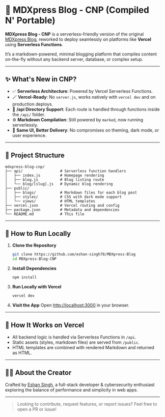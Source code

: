 # 🚀 MDXpress Blog - CNP (Compiled N' Portable)

**MDXpress Blog - CNP** is a serverless-friendly version of the original [MDXpress Blog](https://github.com/eshan-singh78/MDXpress-Blog/), reworked to deploy seamlessly on platforms like **Vercel** using **Serverless Functions**.

It’s a markdown-powered, minimal blogging platform that compiles content on-the-fly without any backend server, database, or complex setup.

---

## ✨ What's New in CNP?

- ✅ **Serverless Architecture**: Powered by Vercel Serverless Functions.
- 🪄 **Vercel-Ready**: No `server.js`, works natively with `vercel dev` and on production deploys.
- 📁 **/api Directory Support**: Each route is handled through functions inside the `/api/` folder.
- ⚙️ **Markdown Compilation**: Still powered by `marked`, now running serverlessly.
- 💅 **Same UI, Better Delivery**: No compromises on theming, dark mode, or user experience.

---

## 📁 Project Structure

```
mdxpress-blog-cnp/
├── api/                 # Serverless function handlers
│   ├── index.js         # Homepage rendering
│   ├── blog.js          # Blog listing route
│   └── blog/[slug].js   # Dynamic blog rendering
├── public/
│   ├── blogs/           # Markdown files for each blog post
│   ├── styles/          # CSS with dark mode support
│   └── views/           # HTML templates
├── vercel.json          # Vercel routing and config
├── package.json         # Metadata and dependencies
└── README.md            # This file
```

---

## 🧪 How to Run Locally

1. **Clone the Repository**
   ```bash
   git clone https://github.com/eshan-singh78/MDXpress-Blog
   cd MDXpress-Blog-CNP
   ```

2. **Install Dependencies**
   ```bash
   npm install
   ```

3. **Run Locally with Vercel**
   ```bash
   vercel dev
   ```

4. **Visit the App**
   Open [http://localhost:3000](http://localhost:3000) in your browser.

---

## 📌 How It Works on Vercel

- All backend logic is handled via Serverless Functions in `/api`.
- Static assets (styles, markdown files) are served from `/public`.
- HTML templates are combined with rendered Markdown and returned as HTML.

---

## 🙋‍♂️ About the Creator

Crafted by [Eshan Singh](mailto:eshan.singh.04.dev@gmail.com), a full-stack developer & cybersecurity enthusiast exploring the balance of performance and simplicity in web apps.

---

> Looking to contribute, request features, or report issues? Feel free to open a PR or issue!
